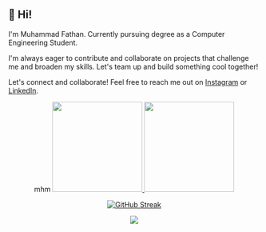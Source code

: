 ## 👋 Hi! 

I'm Muhammad Fathan. Currently pursuing degree as a Computer Engineering Student.

I'm always eager to contribute and collaborate on projects that challenge me and broaden my skills. Let's team up and build something cool together!

Let's connect and collaborate! Feel free to reach me out on [Instagram](https://www.instagram.com/muhamfathan/) or [LinkedIn](https://www.linkedin.com/in/muhammad-fathan-mubiina/).


<div align="center">
mhm
<a href="https://github.com/mhmdfathans">
  <img height="180em" src="https://github-readme-stats-eight-theta.vercel.app/api?username=aditakbars&show_icons=true&theme=nightowl&include_all_commits=true&count_private=true"/>
  <img height="180em" src="https://github-readme-stats-eight-theta.vercel.app/api/top-langs/?username=aditakbars&layout=compact&langs_count=8&theme=nightowl"/>
</a>

[![GitHub Streak](https://streak-stats.demolab.com?user=aditakbars&theme=nightowl)](https://git.io/streak-stats)

![](https://komarev.com/ghpvc/?username=aditakbars)
</div>
